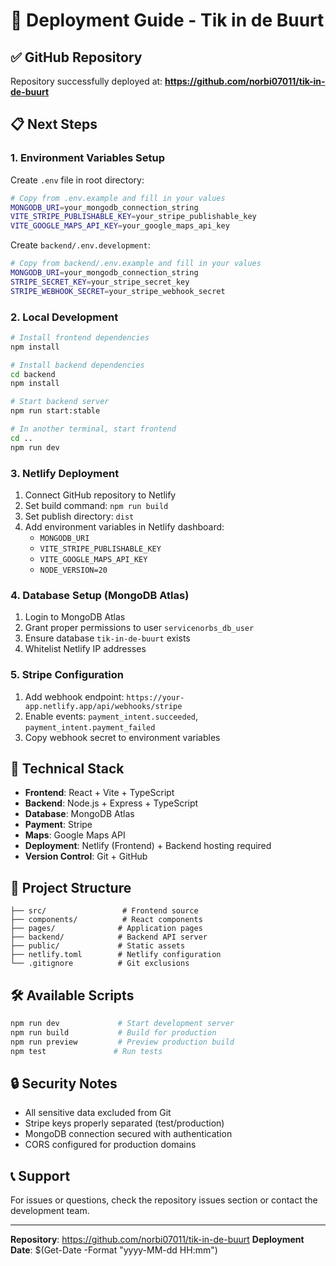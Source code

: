 # 🚀 Deployment Guide - Tik in de Buurt

## ✅ GitHub Repository
Repository successfully deployed at: **https://github.com/norbi07011/tik-in-de-buurt**

## 📋 Next Steps

### 1. Environment Variables Setup
Create `.env` file in root directory:
```bash
# Copy from .env.example and fill in your values
MONGODB_URI=your_mongodb_connection_string
VITE_STRIPE_PUBLISHABLE_KEY=your_stripe_publishable_key
VITE_GOOGLE_MAPS_API_KEY=your_google_maps_api_key
```

Create `backend/.env.development`:
```bash
# Copy from backend/.env.example and fill in your values
MONGODB_URI=your_mongodb_connection_string
STRIPE_SECRET_KEY=your_stripe_secret_key
STRIPE_WEBHOOK_SECRET=your_stripe_webhook_secret
```

### 2. Local Development
```bash
# Install frontend dependencies
npm install

# Install backend dependencies
cd backend
npm install

# Start backend server
npm run start:stable

# In another terminal, start frontend
cd ..
npm run dev
```

### 3. Netlify Deployment
1. Connect GitHub repository to Netlify
2. Set build command: `npm run build`
3. Set publish directory: `dist`
4. Add environment variables in Netlify dashboard:
   - `MONGODB_URI`
   - `VITE_STRIPE_PUBLISHABLE_KEY`
   - `VITE_GOOGLE_MAPS_API_KEY`
   - `NODE_VERSION=20`

### 4. Database Setup (MongoDB Atlas)
1. Login to MongoDB Atlas
2. Grant proper permissions to user `servicenorbs_db_user`
3. Ensure database `tik-in-de-buurt` exists
4. Whitelist Netlify IP addresses

### 5. Stripe Configuration
1. Add webhook endpoint: `https://your-app.netlify.app/api/webhooks/stripe`
2. Enable events: `payment_intent.succeeded`, `payment_intent.payment_failed`
3. Copy webhook secret to environment variables

## 🔧 Technical Stack
- **Frontend**: React + Vite + TypeScript
- **Backend**: Node.js + Express + TypeScript
- **Database**: MongoDB Atlas
- **Payment**: Stripe
- **Maps**: Google Maps API
- **Deployment**: Netlify (Frontend) + Backend hosting required
- **Version Control**: Git + GitHub

## 📁 Project Structure
```
├── src/                 # Frontend source
├── components/          # React components
├── pages/              # Application pages
├── backend/            # Backend API server
├── public/             # Static assets
├── netlify.toml        # Netlify configuration
└── .gitignore          # Git exclusions
```

## 🛠️ Available Scripts
```bash
npm run dev             # Start development server
npm run build           # Build for production
npm run preview         # Preview production build
npm test               # Run tests
```

## 🔒 Security Notes
- All sensitive data excluded from Git
- Stripe keys properly separated (test/production)
- MongoDB connection secured with authentication
- CORS configured for production domains

## 📞 Support
For issues or questions, check the repository issues section or contact the development team.

---
**Repository**: https://github.com/norbi07011/tik-in-de-buurt
**Deployment Date**: $(Get-Date -Format "yyyy-MM-dd HH:mm")